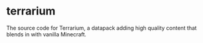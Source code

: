 # terrarium
The source code for Terrarium, a datapack adding high quality content that blends in with vanilla Minecraft.
